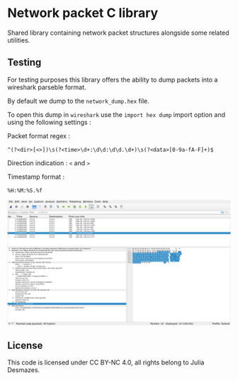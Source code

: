 # Network packet C library

Shared library containing network packet structures alongside some
related utilities.

## Testing

For testing purposes this library offers the ability to dump packets into a 
wireshark parseble format.

By default we dump to the `network_dump.hex` file.

To open this dump in `wireshark` use the `import hex dump` import option and
using the following settings :

Packet format regex :
```regex
^(?<dir>[<>])\s(?<time>\d+:\d\d:\d\d.\d+)\s(?<data>[0-9a-fA-F]+)$
```
Direction indication : `<` and `>`

Timestamp format :
```regex
%H:%M:%S.%f
```

![wireshark!](doc/wireshark_dump_view.png)

## License

This code is licensed under CC BY-NC 4.0, all rights belong to Julia Desmazes. 
